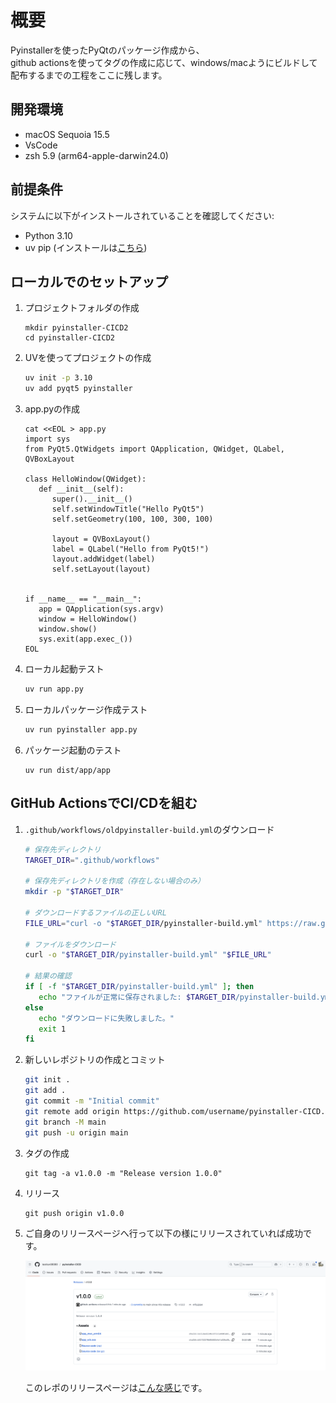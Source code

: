 # 概要
Pyinstallerを使ったPyQtのパッケージ作成から、  
github actionsを使ってタグの作成に応じて、windows/macようにビルドして配布するまでの工程をここに残します。

## 開発環境
- macOS Sequoia 15.5
- VsCode
- zsh 5.9 (arm64-apple-darwin24.0)

## 前提条件

システムに以下がインストールされていることを確認してください:

- Python 3.10
- uv pip (インストールは[こちら](https://docs.astral.sh/uv/getting-started/installation/))


## ローカルでのセットアップ

1. プロジェクトフォルダの作成
   ```
   mkdir pyinstaller-CICD2
   cd pyinstaller-CICD2
   ```

2. UVを使ってプロジェクトの作成
    ```zsh
    uv init -p 3.10
    uv add pyqt5 pyinstaller
    ```
3. app.pyの作成
   ```
   cat <<EOL > app.py
   import sys
   from PyQt5.QtWidgets import QApplication, QWidget, QLabel, QVBoxLayout

   class HelloWindow(QWidget):
      def __init__(self):
         super().__init__()
         self.setWindowTitle("Hello PyQt5")
         self.setGeometry(100, 100, 300, 100)

         layout = QVBoxLayout()
         label = QLabel("Hello from PyQt5!")
         layout.addWidget(label)
         self.setLayout(layout)


   if __name__ == "__main__":
      app = QApplication(sys.argv)
      window = HelloWindow()
      window.show()
      sys.exit(app.exec_())
   EOL
   ```

4. ローカル起動テスト
   ```zsh
   uv run app.py
   ```
5. ローカルパッケージ作成テスト
   ```zsh
   uv run pyinstaller app.py
   ```
6. パッケージ起動のテスト
   ```
   uv run dist/app/app 
   ```

## GitHub ActionsでCI/CDを組む

1. `.github/workflows/oldpyinstaller-build.yml`のダウンロード  
   ```zsh
   # 保存先ディレクトリ
   TARGET_DIR=".github/workflows"

   # 保存先ディレクトリを作成（存在しない場合のみ）
   mkdir -p "$TARGET_DIR"

   # ダウンロードするファイルの正しいURL
   FILE_URL="curl -o "$TARGET_DIR/pyinstaller-build.yml" https://raw.githubusercontent.com/testkun08080/pyinstaller-CICD/refs/heads/main/.github/workflows/pyinstaller-build.yml"

   # ファイルをダウンロード
   curl -o "$TARGET_DIR/pyinstaller-build.yml" "$FILE_URL"

   # 結果の確認
   if [ -f "$TARGET_DIR/pyinstaller-build.yml" ]; then
      echo "ファイルが正常に保存されました: $TARGET_DIR/pyinstaller-build.yml"
   else
      echo "ダウンロードに失敗しました。"
      exit 1
   fi
   ```

2. 新しいレポジトリの作成とコミット
   ```bash
   git init .
   git add .
   git commit -m "Initial commit"
   git remote add origin https://github.com/username/pyinstaller-CICD.git
   git branch -M main
   git push -u origin main
   ```

3. タグの作成
   ```
   git tag -a v1.0.0 -m "Release version 1.0.0"
   ```
4. リリース
   ```
   git push origin v1.0.0
   ```
5. ご自身のリリースページへ行って以下の様にリリースされていれば成功です。

   <img src="https://github.com/testkun08080/pyinstaller-CICD/blob/main/docs/sample-release.png">
   
   このレポのリリースページは[こんな感じ](https://github.com/testkun08080/pyinstaller-CICD/releases)です。

